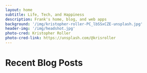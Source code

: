 ```yaml
---
layout: home
subtitle: Life, Tech, and Happiness
description: Frank's home, blog, and web apps
background: '/img/kristopher-roller-PC_lbSSxCZE-unsplash.jpg'
header-img: '/img/headshot.jpg'
photo-cred: Kristopher Roller
photo-cred-link: https://unsplash.com/@krisroller
---
```



# Recent Blog Posts
